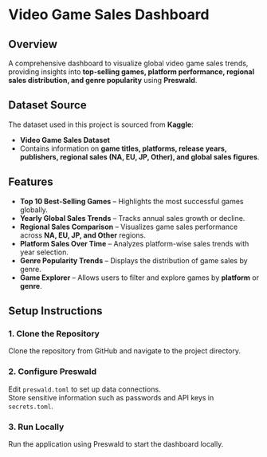 # Video Game Sales Dashboard

## Overview
A comprehensive dashboard to visualize global video game sales trends, providing insights into **top-selling games, platform performance, regional sales distribution, and genre popularity** using **Preswald**.

## Dataset Source
The dataset used in this project is sourced from **Kaggle**:
- **Video Game Sales Dataset**
- Contains information on **game titles, platforms, release years, publishers, regional sales (NA, EU, JP, Other), and global sales figures**.

## Features
- **Top 10 Best-Selling Games** – Highlights the most successful games globally.
- **Yearly Global Sales Trends** – Tracks annual sales growth or decline.
- **Regional Sales Comparison** – Visualizes game sales performance across **NA, EU, JP, and Other** regions.
- **Platform Sales Over Time** – Analyzes platform-wise sales trends with year selection.
- **Genre Popularity Trends** – Displays the distribution of game sales by genre.
- **Game Explorer** – Allows users to filter and explore games by **platform** or **genre**.

## Setup Instructions

### 1. Clone the Repository
Clone the repository from GitHub and navigate to the project directory.

### 2. Configure Preswald
Edit `preswald.toml` to set up data connections.  
Store sensitive information such as passwords and API keys in `secrets.toml`.

### 3. Run Locally
Run the application using Preswald to start the dashboard locally.